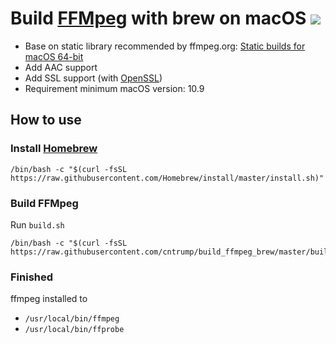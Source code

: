 # Build [FFMpeg](https://ffmpeg.org) with brew on macOS [![](https://travis-ci.org/cntrump/build_ffmpeg_brew.svg?branch=master)](https://travis-ci.org/cntrump/build_ffmpeg_brew)

- Base on static library recommended by ffmpeg.org: [Static builds for macOS 64-bit](https://evermeet.cx/ffmpeg/)
- Add AAC support
- Add SSL support (with [OpenSSL](https://www.openssl.org))
- Requirement minimum macOS version: 10.9

## How to use

### Install [Homebrew](https://brew.sh)

```shell
/bin/bash -c "$(curl -fsSL https://raw.githubusercontent.com/Homebrew/install/master/install.sh)"
```

### Build FFMpeg

Run `build.sh`

```shell
/bin/bash -c "$(curl -fsSL https://raw.githubusercontent.com/cntrump/build_ffmpeg_brew/master/build.sh)"
```

### Finished

ffmpeg installed to

- `/usr/local/bin/ffmpeg`
- `/usr/local/bin/ffprobe`